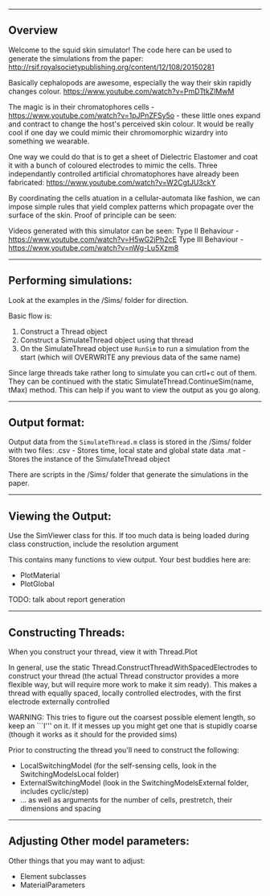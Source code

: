 -----------------------
Overview
-----------------------

Welcome to the squid skin simulator! The code here can be used to generate the simulations from the paper: http://rsif.royalsocietypublishing.org/content/12/108/20150281

Basically cephalopods are awesome, especially the way their skin rapidly changes colour. https://www.youtube.com/watch?v=PmDTtkZlMwM

The magic is in their chromatophores cells - https://www.youtube.com/watch?v=1pJPnZFSy5o - these little ones expand and contract to change the host's perceived skin colour. It would be really cool if one day we could mimic their chromomorphic wizardry into something we wearable.

One way we could do that is to get a sheet of Dielectric Elastomer and coat it with a bunch of coloured electrodes to mimic the cells. Three independantly controlled artificial chromatophores have already been fabricated: https://www.youtube.com/watch?v=W2CgtJU3ckY

By coordinating the cells atuation in a cellular-automata like fashion, we can impose simple rules that yield complex patterns which propagate over the surface of the skin. Proof of principle can be seen: 

Videos generated with this simulator can be seen:
Type II Behaviour - https://www.youtube.com/watch?v=H5wG2jPh2cE
Type III Behaviour - https://www.youtube.com/watch?v=nWg-Lu5Xzm8

------------
Performing simulations:
------------
Look at the examples in the /Sims/ folder for direction.

Basic flow is:
1. Construct a Thread object
2. Construct a SimulateThread object using that thread
3. On the SimulateThread object use `RunSim` to run a simulation from the start (which will OVERWRITE any previous data of the same name)

Since large threads take rather long to simulate you can crtl+c out of them. They can be continued with the static SimulateThread.ContinueSim(name, tMax) method. This can help if you want to view the output as you go along.

------------
Output format:
------------
Output data from the `SimulateThread.m` class is stored in the /Sims/ folder with two files:
<name>.csv - Stores time, local state and global state data
<name>.mat - Stores the instance of the SimulateThread object

There are scripts in the /Sims/ folder that generate the simulations in the paper.

------------
Viewing the Output:
------------
Use the SimViewer class for this. If too much data is being loaded during class construction, include the resolution argument

This contains many functions to view output. Your best buddies here are:
- PlotMaterial
- PlotGlobal

TODO: talk about report generation

------------
Constructing Threads:
------------

When you construct your thread, view it with Thread.Plot

In general, use the static Thread.ConstructThreadWithSpacedElectrodes to construct your thread (the actual Thread constructor provides a more flexible way, but will require more work to make it sim ready). This makes a thread with equally spaced, locally controlled electrodes, with the first electrode externally controlled

WARNING: This tries to figure out the coarsest possible element length, so keep an ```I''' on it. If it messes up you might get one that is stupidly coarse (though it works as it should for the provided sims)

Prior to constructing the thread you'll need to construct the following:
- LocalSwitchingModel (for the self-sensing cells, look in the SwitchingModelsLocal folder)
- ExternalSwitchingModel (look in the SwitchingModelsExternal folder, includes cyclic/step)
- ... as well as arguments for the number of cells, prestretch, their dimensions and spacing

------------
Adjusting Other model parameters:
------------
Other things that you may want to adjust:
- Element subclasses
- MaterialParameters
